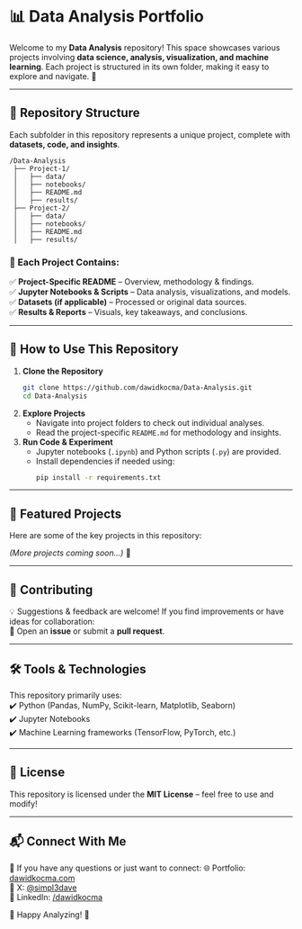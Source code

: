 # 📊 Data Analysis Portfolio

Welcome to my **Data Analysis** repository! This space showcases various projects involving **data science, analysis, visualization, and machine learning**. Each project is structured in its own folder, making it easy to explore and navigate. 🚀  

---

## 📁 Repository Structure

Each subfolder in this repository represents a unique project, complete with **datasets, code, and insights**.

```
/Data-Analysis
 ├── Project-1/
 │   ├── data/
 │   ├── notebooks/
 │   ├── README.md
 │   ├── results/
 ├── Project-2/
 │   ├── data/
 │   ├── notebooks/
 │   ├── README.md
 │   ├── results/
```

### 🔹 Each Project Contains:
✅ **Project-Specific README** – Overview, methodology & findings.  
✅ **Jupyter Notebooks & Scripts** – Data analysis, visualizations, and models.  
✅ **Datasets (if applicable)** – Processed or original data sources.  
✅ **Results & Reports** – Visuals, key takeaways, and conclusions.  

---

## 🚀 How to Use This Repository

1. **Clone the Repository**  
   ```bash
   git clone https://github.com/dawidkocma/Data-Analysis.git
   cd Data-Analysis
   ```
2. **Explore Projects**  
   - Navigate into project folders to check out individual analyses.
   - Read the project-specific `README.md` for methodology and insights.
3. **Run Code & Experiment**  
   - Jupyter notebooks (`.ipynb`) and Python scripts (`.py`) are provided.  
   - Install dependencies if needed using:  
     ```bash
     pip install -r requirements.txt
     ```

---

## 📌 Featured Projects

Here are some of the key projects in this repository:

[//]: # (### 🏆 **[Project Name 1]**)

[//]: # (📌 *Brief description of the project*  )

[//]: # (🔹 **Technologies Used**: Python, Pandas, Matplotlib  )

[//]: # (🔹 **Objective**: Describe the problem being solved  )

[//]: # (🔹 **Key Insights**: Summary of findings  )

[//]: # ()
[//]: # (### 📊 **[Project Name 2]**)

[//]: # (📌 *Brief description of the project*  )

[//]: # (🔹 **Technologies Used**: NumPy, Seaborn, Machine Learning  )

[//]: # (🔹 **Objective**: Describe the analysis performed  )

[//]: # (🔹 **Key Insights**: Summary of outcomes  )

*(More projects coming soon...)* 🚀  

---

## 📢 Contributing

💡 Suggestions & feedback are welcome! If you find improvements or have ideas for collaboration:  
📌 Open an **issue** or submit a **pull request**.  

---

## 🛠️ Tools & Technologies

This repository primarily uses:  
✔️ Python (Pandas, NumPy, Scikit-learn, Matplotlib, Seaborn)  
✔️ Jupyter Notebooks  
✔️ Machine Learning frameworks (TensorFlow, PyTorch, etc.)  

---

## 📜 License

This repository is licensed under the **MIT License** – feel free to use and modify!  

---

## 📬 Connect With Me

👋 If you have any questions or just want to connect:
🌐 Portfolio: [dawidkocma.com](https://www.dawidkocma.com/)  
🚀 X: [@simpl3dave](https://x.com/simpl3dave)  
📍 LinkedIn: [/dawidkocma](https://www.linkedin.com/in/dawidkocma/)  

🚀 Happy Analyzing! 🚀

